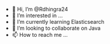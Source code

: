 - 👋 Hi, I’m @Rdhingra24
- 👀 I’m interested in ...
- 🌱 I’m currently learning Elasticsearch
- 💞️ I’m looking to collaborate on Java
- 📫 How to reach me ...

<!---
Rdhingra24/Rdhingra24 is a ✨ special ✨ repository because its `README.md` (this file) appears on your GitHub profile.
You can click the Preview link to take a look at your changes.
--->
